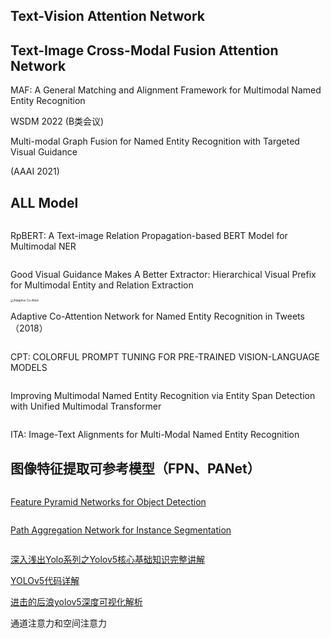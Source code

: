 ## Text-Vision Attention Network

## Text-Image Cross-Modal Fusion Attention Network



MAF: A General Matching and Alignment Framework for Multimodal Named Entity Recognition

WSDM 2022   (B类会议)

Multi-modal Graph Fusion for Named Entity Recognition with Targeted Visual Guidance

(AAAI 2021)

## ALL Model

<img src="image/RpBERT.jpg" title="" alt="" data-align="center" style="zoom:50%;" >

RpBERT: A Text-image Relation Propagation-based BERT Model for Multimodal NER

<img src="image/HVPNet.jpg" title="" alt="" data-align="center" style="zoom:50%;" >

Good Visual Guidance Makes A Better Extractor: Hierarchical Visual Prefix for Multimodal Entity and Relation Extraction

<img src="image/Adaptive Co-Atten.jpg" alt="Adaptive Co-Atten" style="zoom: 33%;" />

Adaptive Co-Attention Network for Named Entity Recognition in Tweets（2018）

<img src="image/CPT.jpg" title="" alt="" data-align="center" style="zoom:67%;" >

CPT: COLORFUL PROMPT TUNING FOR PRE-TRAINED VISION-LANGUAGE MODELS

<img title="" src="image/UMT.jpg" alt="" data-align="center" style="zoom:50%;" >

Improving Multimodal Named Entity Recognition via Entity Span Detection with Unified Multimodal Transformer

<img src="image/ITA.jpg" title="" alt="" data-align="center" style="zoom: 50%;" >

ITA: Image-Text Alignments for Multi-Modal Named Entity Recognition

## 图像特征提取可参考模型（FPN、PANet）

<img title="" src="image/FPN.jpg" alt="" data-align="center" style="zoom:50%;" >

[Feature Pyramid Networks for Object Detection](https://arxiv.org/pdf/1612.03144.pdf)

<img src="image/PANet.jpg" title="" alt="" data-align="center" style="zoom: 50%;" >

[Path Aggregation Network for Instance Segmentation](https://arxiv.org/pdf/1803.01534.pdf)

<img src="image/yoloV5.jpg" title="" alt="" data-align="center" style="zoom: 33%;" >

[深入浅出Yolo系列之Yolov5核心基础知识完整讲解](https://zhuanlan.zhihu.com/p/172121380)

[YOLOv5代码详解]([YOLOv5代码详解（yolov5l.yaml部分）_Liaojiajia-2020的博客-CSDN博客_yolov5代码](https://blog.csdn.net/mary_0830/article/details/107124459?utm_medium=distribute.pc_relevant.none-task-blog-2~default~baidujs_baidulandingword~default-1-107124459-blog-123402998.pc_relevant_multi_platform_whitelistv1&spm=1001.2101.3001.4242.2&utm_relevant_index=3))

[进击的后浪yolov5深度可视化解析](https://zhuanlan.zhihu.com/p/183838757)



通道注意力和空间注意力
